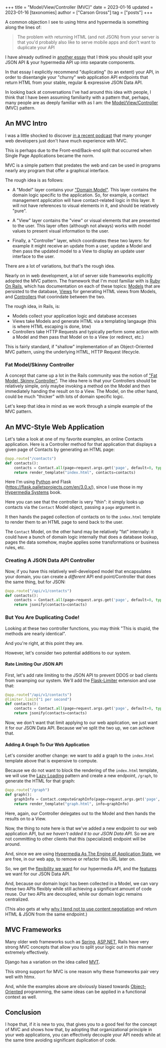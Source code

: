 +++
title = "Model/View/Controller (MVC)"
date = 2023-01-16
updated = 2023-01-16
[taxonomies]
author = ["Carson Gross"]
tag = ["posts"]
+++

A common objection I see to using htmx and hypermedia is something along the lines of:

> The problem with returning HTML (and not JSON) from your server is that you'd probably also like to serve mobile
> apps and don't want to duplicate your API

I have already outlined in [another essay](@/essays/splitting-your-apis.md) that I think you should split your JSON API & your
hypermedia API up into separate components.

In that essay I explicitly recommend "duplicating" (to an extent) your API, in order to
disentangle your "churny" web application API endpoints that return HTML from your
stable, regular & expressive JSON Data API.

In looking back at conversations I've had around this idea with people, I think that I have been assuming familiarity
with a pattern that, perhaps, many people are as deeply familiar with as I am: the 
[Model/View/Controller](https://en.wikipedia.org/wiki/Model%E2%80%93view%E2%80%93controller) (MVC) 
pattern.

## An MVC Intro

I was a little shocked to discover [in a recent podcast](https://www.youtube.com/watch?v=9H5VK9vJ-aw) that many younger 
web developers just don't have much experience with MVC.

This is perhaps due to the Front-end/Back-end split that occurred when Single Page Applications became the norm.  

MVC is a simple pattern that predates the web and can be used in programs nearly any program that offer a graphical interface.

The rough idea is as follows:

* A "Model" layer contains your ["Domain Model"](https://en.wikipedia.org/wiki/Domain_model).  This layer contains the 
  domain logic specific to the application.  So, for example, a contact management application will have contact-related 
  logic in this layer.  It will not have references to visual elements in it, and should be relatively "pure".

* A "View" layer contains the "view" or visual elements that are presented to the user.  This layer often (although not always)
  works with model values to present visual information to the user. 

* Finally, a "Controller" layer, which coordinates these two layers: for example it might receive an update from a user,
  update a Model and then pass the updated model to a View to display an update user interface to the user.

There are a lot of variations, but that's the rough idea.

Nearly on in web development, a lot of server side frameworks explicitly adopted the MVC pattern.  The framework
that I'm most familiar with is [Ruby On Rails](https://rubyonrails.org/), which has documentation on each of these
topics: [Models](https://guides.rubyonrails.org/active_record_basics.html) that are persisted to the database, 
[Views](https://guides.rubyonrails.org/action_view_overview.html) for generating HTML views from Models, and 
[Controllers](https://guides.rubyonrails.org/action_controller_overview.html) that coorindate between the two.

The rough idea, in Rails, is:

* Models collect your application logic and database accesses
* Views take Models and generate HTML via a templating langauge (this is where HTML escaping is done, btw)
* Controllers take HTTP Requests and typically perform some action with a Model and then pass that Model on to a 
  View (or redirect, etc.)

This is fairly standard, if "shallow" implementation of an Object-Oriented MVC pattern, using the underlying HTML, HTTP Request
lifecycle.

### Fat Model/Skinny Controller

A concept that came up a lot in the Rails community was the notion of 
["Fat Model, Skinny Controller"](https://riptutorial.com/ruby-on-rails/example/9609/fat-model--skinny-controller).  The
idea here is that your Controllers should be relatively simple, only maybe invoking 
a method on the Model and then immediately handing the result on to a View.  The Model, on the other hand, could
be much "thicker" with lots of domain specific logic.

Let's keep that idea in mind as we work through a simple example of the MVC pattern.

## An MVC-Style Web Application

Let's take a look at one of my favorite examples, an online Contacts application.  Here is a Controller method
for that application that displays a given page of Contacts by generating an HTML page:

```python
@app.route("/contacts")
def contacts():
    contacts = Contact.all(page=request.args.get('page', default=0, type=int))
    return render_template("index.html", contacts=contacts)
```

Here I'm using [Python](https://www.python.org/) and Flask (https://flask.palletsprojects.com/en/3.0.x/), since I use
those in my [Hypermedia Systems](https://hypermedia.systems/) book.

Here you can see that the controller is very "thin": it simply looks up contacts via the `Contact` Model object, passing
a `page` argument in.

It then hands the paged collection of contacts on to the `index.html` template to render them to 
an HTML page to send back to the user.

The `Contact` Model, on the other hand may be relatively "fat" internally: it could have a bunch of domain logic 
internally that does a database lookup, pages the data somehow, maybe applies some transformations or business rules, etc.

### Creating A JSON Data API Controller

Now, if you have this relatively well-developed model that encapsulates your domain, you can create a _different_ API
end point/Controller that does the same thing, but for JSON:

```python
@app.route("/api/v1/contacts")
def contacts():
    contacts = Contact.all(page=request.args.get('page', default=0, type=int))
    return jsonify(contacts=contacts)
```

### But You Are Duplicating Code!

Looking at these two controller functions, you may think "This is stupid, the methods are nearly identical".

And you're right, at this point they are.

However, let's consider two potential additions to our system.

#### Rate Limiting Our JSON API

First, let's add rate limiting to the JSON API to prevent DDOS or bad clients from swamping our system.  We'll add the
[Flask-Limiter](https://flask-limiter.readthedocs.io/en/stable/) extension and use that:

```python
@app.route("/api/v1/contacts")
@limiter.limit("1 per second")
def contacts():
    contacts = Contact.all(page=request.args.get('page', default=0, type=int))
    return jsonify(contacts=contacts)
```

Now, we don't want that limit applying to our web application, we just want it for our JSON Data API.  Because we've
split the two up, we can achieve that.

#### Adding A Graph To Our Web Application

Let's consider another change: we want to add a graph to the `index.html` template above that is expensive to compute.

Because we do not want to block the rendering of the `index.html` template, we will use the 
[Lazy Loading](@/examples/lazy-load.md) pattern and create a new endpoint, `/graph`, to generate the HTML for that
graph:

```python
@app.route("/graph")
def graph():
    graphInfo = Contact.computeGraphInfo(page=request.args.get('page', default=0, type=int))
    return render_template("graph.html", info=graphInfo)
```

Here, again, our Controller delegates out to the Model and then hands the results on to a View.

Now, the thing to note here is that we've added a new endpoint to our web application API, but _we haven't added it to our JSON Data API_.  So
we are not committing to other clients that this (specialized) endpoint will be around.  

And, since we are using
 [Hypermedia As The Engine of Application State](@/essays/hateoas.md), we are free, in our web app, to remove or refactor this URL
later on.

So, we get the [flexibility we want](@/essays/hypermedia-apis-vs-data-apis.md) for our hypermedia API, and the 
[features](@/essays/hypermedia-apis-vs-data-apis.md) we want for our JSON Data API.

And, because our domain logic has been collected in a Model, we can vary these two APIs flexibly while still achieving
a significant amount of code reuse.  Our two APIs are decoupled, while our domain logic remains centralized.

(This also gets at why [why I tend not to use content negotiation](@/essays/why-tend-not-to-use-content-negotiation.md) and return HTML & JSON from the same endpoint.)

## MVC Frameworks

Many older web frameworks such as [Spring](https://docs.spring.io/spring-framework/docs/3.2.x/spring-framework-reference/html/mvc.html),
[ASP.NET](https://dotnet.microsoft.com/en-us/apps/aspnet/mvc), Rails have very strong MVC concepts that allow you to split 
your logic out in this manner extremely effectively.

Django has a variation on the idea called [MVT](https://www.askpython.com/django/django-mvt-architecture).

This strong support for MVC is one reason why these frameworks pair very well with htmx.

And, while the examples above are obviously biased towards [Object-Oriented](https://www.azquotes.com/picture-quotes/quote-object-oriented-programming-is-an-exceptionally-bad-idea-which-could-only-have-originated-edsger-dijkstra-7-85-25.jpg)
programming, the same ideas can be applied in a functional context as well.

## Conclusion

I hope that, if it is new to you, that gives you to a good feel for the concept of MVC and shows how that, by adopting that 
organizational principle in your web applications, you can effectively decouple your API needs while at the same time avoiding
significant duplication of code.
